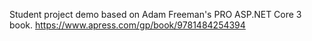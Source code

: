 Student project demo based on Adam Freeman's PRO ASP.NET Core 3 book.
https://www.apress.com/gp/book/9781484254394

